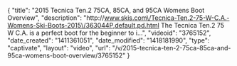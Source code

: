 {
    "title": "2015 Tecnica Ten.2 75CA, 85CA, and 95CA Womens Boot Overview",
    "description": "http:\/\/www.skis.com\/Tecnica-Ten.2-75-W-C.A.-Womens-Ski-Boots-2015\/363044P,default,pd.html The Tecnica Ten.2 75 W C.A. is a perfect boot for the beginner to i...",
    "videoid": "3765152",
    "date_created": "1411361051",
    "date_modified": "1418181990",
    "type": "captivate",
    "layout": "video",
    "url": "\/v\/2015-tecnica-ten-2-75ca-85ca-and-95ca-womens-boot-overview\/3765152"
}